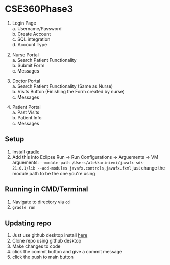 # CSE360Phase3

1. Login Page\
   a. Username/Password\
   b. Create Account\
   c. SQL integration\
   d. Account Type
   
2. Nurse Portal\
   a. Search Patient Functionality\
   b. Submit Form\
   c. Messages
   
3. Doctor Portal\
   a. Search Patient Functionality (Same as Nurse)\
   b. Visits Button (Finishing the Form created by nurse)\
   c. Messages
    
4. Patient Portal\
   a. Past Visits\
   b. Patient Info\
   c. Messages

## Setup
1. Install [gradle](https://gradle.org/install/)
2. Add this into Eclipse Run -> Run Configurations -> Arguements -> VM arguements: `--module-path /Users/alekkariniemi/javafx-sdk-21.0.1/lib --add-modules javafx.controls,javafx.fxml` just change the module path to be the one you're using

## Running in CMD/Terminal
1. Navigate to directory via `cd`
2. `gradle run`

## Updating repo
1. Just use github desktop install [here](https://desktop.github.com/)
2. Clone repo using github desktop
3. Make changes to code
4. click the commit button and give a commit message
5. click the push to main button
